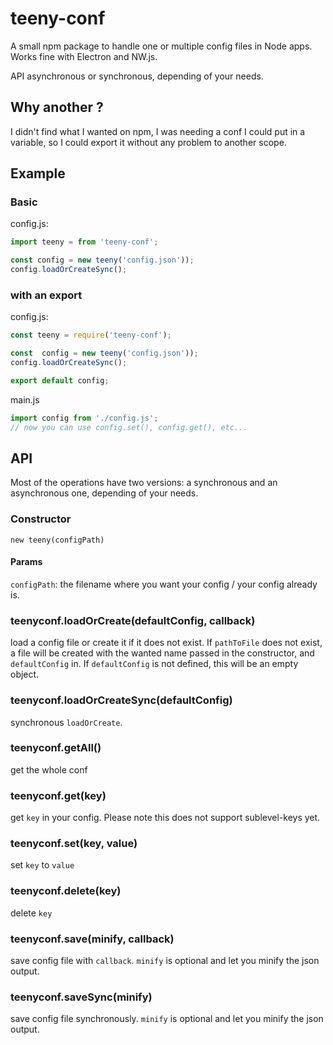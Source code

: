# teeny-conf
A small npm package to handle one or multiple config files in Node apps. Works fine with Electron and NW.js.

API asynchronous or synchronous, depending of your needs.

## Why another ?

I didn't find what I wanted on npm, I was needing a conf I could put in a variable, so I could export it without any problem to another scope.

## Example

### Basic

config.js:
``` javascript
import teeny = from 'teeny-conf';

const config = new teeny('config.json'));
config.loadOrCreateSync();
```

### with an export

config.js:
``` javascript
const teeny = require('teeny-conf');

const  config = new teeny('config.json'));
config.loadOrCreateSync();

export default config;
```

main.js
``` javascript
import config from './config.js';
// now you can use config.set(), config.get(), etc...
```

## API

Most of the operations have two versions: a synchronous and an asynchronous one, depending of your needs.

### Constructor

`new teeny(configPath)`

#### Params

`configPath`: the filename where you want your config / your config already is.

### teenyconf.loadOrCreate(defaultConfig, callback)

load a config file or create it if it does not exist. If `pathToFile` does not exist, a file will be created with the wanted name passed in the constructor, and `defaultConfig` in. If `defaultConfig` is not defined, this will be an empty object.

### teenyconf.loadOrCreateSync(defaultConfig)

synchronous `loadOrCreate`.

### teenyconf.getAll()

get the whole conf

### teenyconf.get(key)

get `key` in your config. Please note this does not support sublevel-keys yet.

### teenyconf.set(key, value)

set `key` to `value`

### teenyconf.delete(key)

delete `key`

### teenyconf.save(minify, callback)

save config file with `callback`. `minify` is optional and let you minify the json output.

### teenyconf.saveSync(minify)

save config file synchronously. `minify` is optional and let you minify the json output.
